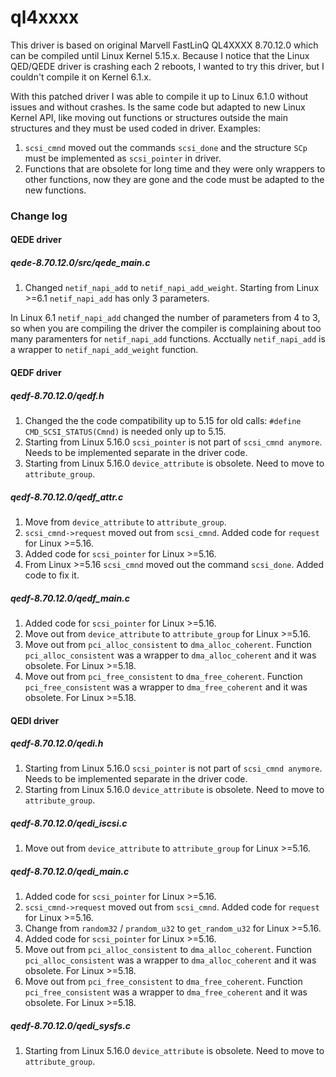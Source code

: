 # ql4xxxx

This driver is based on original Marvell FastLinQ QL4XXXX 8.70.12.0 which can be compiled until Linux Kernel 5.15.x.
Because I notice that the Linux QED/QEDE driver is crashing each 2 reboots, I wanted to try this driver, but I couldn't compile it on Kernel 6.1.x.

With this patched driver I was able to compile it up to Linux 6.1.0 without issues and without crashes. Is the same code but adapted to new Linux Kernel API, like moving out functions or structures outside the main structures and they must be used coded in driver.
Examples:
1. `scsi_cmnd` moved out the commands `scsi_done` and the structure `SCp` must be implemented as `scsi_pointer` in driver.
2. Functions that are obsolete for long time and they were only wrappers to other functions, now they are gone and the code must be adapted to the new functions.

### Change log
#### QEDE driver
##### qede-8.70.12.0/src/qede_main.c 
1. Changed `netif_napi_add` to `netif_napi_add_weight`. Starting from Linux >=6.1 `netif_napi_add` has only 3 parameters.

In Linux 6.1 `netif_napi_add` changed the number of parameters from 4 to 3, so when you are compiling the driver the compiler is complaining about too many paramenters for `netif_napi_add` functions. Acctually `netif_napi_add` is a wrapper to `netif_napi_add_weight` function.

#### QEDF driver
##### qedf-8.70.12.0/qedf.h
1. Changed the the code compatibility up to 5.15 for old calls: `#define CMD_SCSI_STATUS(Cmnd)` is needed only up to 5.15.
2. Starting from Linux 5.16.0 `scsi_pointer` is not part of `scsi_cmnd anymore`. Needs to be implemented separate in the driver code.
3. Starting from Linux 5.16.0 `device_attribute` is obsolete. Need to move to `attribute_group`.

##### qedf-8.70.12.0/qedf_attr.c

1. Move from `device_attribute` to `attribute_group`.
2. `scsi_cmnd->request` moved out from `scsi_cmnd`. Added code for `request` for Linux >=5.16.
3. Added code for `scsi_pointer` for Linux >=5.16.
4. From Linux >=5.16 `scsi_cmnd` moved out the command `scsi_done`. Added code to fix it.

##### qedf-8.70.12.0/qedf_main.c

1. Added code for `scsi_pointer` for Linux >=5.16.
2. Move out from `device_attribute` to `attribute_group` for Linux >=5.16.
3. Move out from `pci_alloc_consistent` to `dma_alloc_coherent`. Function `pci_alloc_consistent` was a wrapper to `dma_alloc_coherent` and it was obsolete. For Linux >=5.18.
4. Move out from `pci_free_consistent` to `dma_free_coherent`. Function `pci_free_consistent` was a wrapper to `dma_free_coherent` and it was obsolete. For Linux >=5.18.

#### QEDI driver
##### qedf-8.70.12.0/qedi.h
1. Starting from Linux 5.16.0 `scsi_pointer` is not part of `scsi_cmnd anymore`. Needs to be implemented separate in the driver code.
2. Starting from Linux 5.16.0 `device_attribute` is obsolete. Need to move to `attribute_group`.

##### qedf-8.70.12.0/qedi_iscsi.c
1. Move out from `device_attribute` to `attribute_group` for Linux >=5.16.

##### qedf-8.70.12.0/qedi_main.c
1. Added code for `scsi_pointer` for Linux >=5.16.
2. `scsi_cmnd->request` moved out from `scsi_cmnd`. Added code for `request` for Linux >=5.16.
3. Change from `random32` / `prandom_u32` to `get_random_u32` for Linux >=5.16.
4. Added code for `scsi_pointer` for Linux >=5.16.
5. Move out from `pci_alloc_consistent` to `dma_alloc_coherent`. Function `pci_alloc_consistent` was a wrapper to `dma_alloc_coherent` and it was obsolete. For Linux >=5.18.
6. Move out from `pci_free_consistent` to `dma_free_coherent`. Function `pci_free_consistent` was a wrapper to `dma_free_coherent` and it was obsolete. For Linux >=5.18.

##### qedf-8.70.12.0/qedi_sysfs.c
1. Starting from Linux 5.16.0 `device_attribute` is obsolete. Need to move to `attribute_group`.
